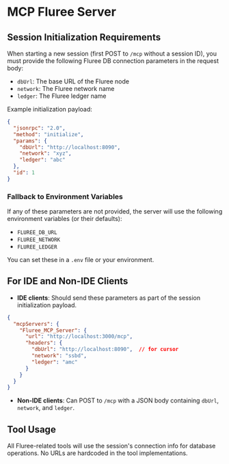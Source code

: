# MCP Fluree Server

## Session Initialization Requirements

When starting a new session (first POST to `/mcp` without a session ID), you must provide the following Fluree DB connection parameters in the request body:

- `dbUrl`: The base URL of the Fluree node 
- `network`: The Fluree network name 
- `ledger`: The Fluree ledger name

Example initialization payload:

```json
{
  "jsonrpc": "2.0",
  "method": "initialize",
  "params": {
    "dbUrl": "http://localhost:8090",
    "network": "xyz",
    "ledger": "abc"
  },
  "id": 1
}
```

### Fallback to Environment Variables

If any of these parameters are not provided, the server will use the following environment variables (or their defaults):

- `FLUREE_DB_URL` 
- `FLUREE_NETWORK`
- `FLUREE_LEDGER`

You can set these in a `.env` file or your environment.

## For IDE and Non-IDE Clients

- **IDE clients**: Should send these parameters as part of the session initialization payload.
```json
{
  "mcpServers": {
    "Fluree_MCP_Server": {
      "url": "http://localhost:3000/mcp",
      "headers": {
        "dbUrl": "http://localhost:8090",  // for cursor
        "network": "ssbd",
        "ledger": "amc"
      }
    }
  }
}
```
- **Non-IDE clients**: Can POST to `/mcp` with a JSON body containing `dbUrl`, `network`, and `ledger`.

## Tool Usage

All Fluree-related tools will use the session's connection info for database operations. No URLs are hardcoded in the tool implementations. 
